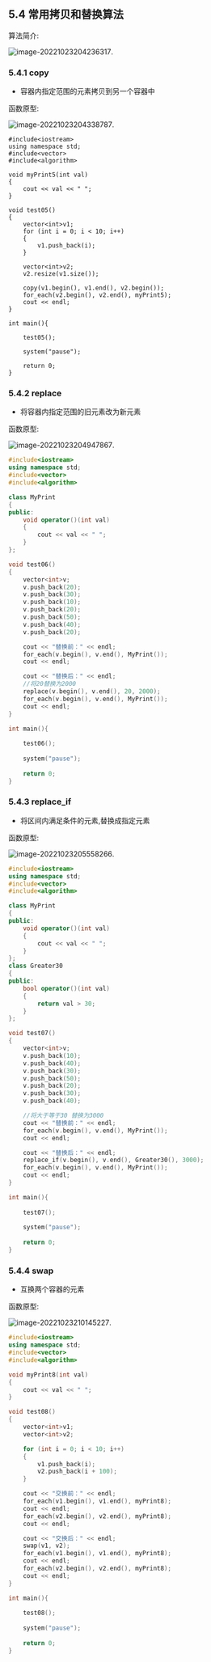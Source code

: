 ## 5.4 常用拷贝和替换算法

算法简介:

![image-20221023204236317](图片/image-20221023204236317.png).

### 5.4.1 copy

- 容器内指定范围的元素拷贝到另一个容器中

函数原型:

![image-20221023204338787](图片/image-20221023204338787.png).

```
#include<iostream>
using namespace std;
#include<vector>
#include<algorithm>

void myPrint5(int val)
{
	cout << val << " ";
}

void test05()
{
	vector<int>v1;
	for (int i = 0; i < 10; i++)
	{
		v1.push_back(i);
	}

	vector<int>v2;
	v2.resize(v1.size());

	copy(v1.begin(), v1.end(), v2.begin());
	for_each(v2.begin(), v2.end(), myPrint5);
	cout << endl;
}

int main(){
	
	test05();
	
	system("pause");
	
	return 0;
}
```

### 5.4.2 replace

- 将容器内指定范围的旧元素改为新元素

函数原型:

![image-20221023204947867](图片/image-20221023204947867.png).

```c++
#include<iostream>
using namespace std;
#include<vector>
#include<algorithm>

class MyPrint
{
public:
	void operator()(int val)
	{
		cout << val << " ";
	}
};

void test06()
{
	vector<int>v;
	v.push_back(20);
	v.push_back(30);
	v.push_back(10);
	v.push_back(20);
	v.push_back(50);
	v.push_back(40);
	v.push_back(20);

	cout << "替换前：" << endl;
	for_each(v.begin(), v.end(), MyPrint());
	cout << endl;

	cout << "替换后：" << endl;
	//将20替换为2000
	replace(v.begin(), v.end(), 20, 2000);
	for_each(v.begin(), v.end(), MyPrint());
	cout << endl;
}

int main(){
	
	test06();
	
	system("pause");
	
	return 0;
}
```

### 5.4.3 replace_if

- 将区间内满足条件的元素,替换成指定元素

函数原型:

![image-20221023205558266](图片/image-20221023205558266.png).

```c++
#include<iostream>
using namespace std;
#include<vector>
#include<algorithm>

class MyPrint
{
public:
	void operator()(int val)
	{
		cout << val << " ";
	}
};
class Greater30
{
public:
	bool operator()(int val)
	{
		return val > 30;
	}
};

void test07()
{
	vector<int>v;
	v.push_back(10);
	v.push_back(40);
	v.push_back(30);
	v.push_back(50);
	v.push_back(20);
	v.push_back(30);
	v.push_back(40);

	//将大于等于30 替换为3000
	cout << "替换前：" << endl;
	for_each(v.begin(), v.end(), MyPrint());
	cout << endl;

	cout << "替换后：" << endl;
	replace_if(v.begin(), v.end(), Greater30(), 3000);
	for_each(v.begin(), v.end(), MyPrint());
	cout << endl;
}

int main(){
	
	test07();
	
	system("pause");
	
	return 0;
}
```

### 5.4.4 swap

- 互换两个容器的元素

函数原型:

![image-20221023210145227](图片/image-20221023210145227.png).

```c++
#include<iostream>
using namespace std;
#include<vector>
#include<algorithm>

void myPrint8(int val)
{
	cout << val << " ";
}

void test08()
{
	vector<int>v1;
	vector<int>v2;

	for (int i = 0; i < 10; i++)
	{
		v1.push_back(i);
		v2.push_back(i + 100);
	}

	cout << "交换前：" << endl;
	for_each(v1.begin(), v1.end(), myPrint8);
	cout << endl;
	for_each(v2.begin(), v2.end(), myPrint8);
	cout << endl;

	cout << "交换后：" << endl;
	swap(v1, v2);
	for_each(v1.begin(), v1.end(), myPrint8);
	cout << endl;
	for_each(v2.begin(), v2.end(), myPrint8);
	cout << endl;
}

int main(){
	
	test08();
	
	system("pause");
	
	return 0;
}
```

